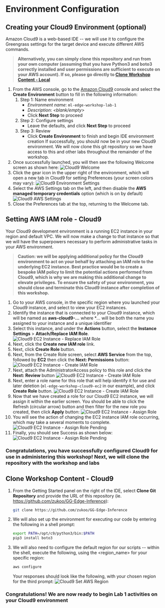 # Environment Configuration

## Creating your Cloud9 Environment (optional)

Amazon Cloud9 is a web-based IDE -- we will use it to configure the Greengrass settings for the target device and execute different AWS commands.

> **Alternatively, you can simply clone this repository and run from your own computer (assuming that you have Python3 and boto3 correctly installed and user permissions are sufficient to execute on your AWS account). If so, please go directly to [Clone Workshop Content - Local](#clone-workshop-content---local)**

1. From the AWS console, go to the [Amazon Cloud9](https://console.aws.amazon.com/cloud9/home?region=us-east-1) console and select the **Create Environment** button to fill in the following information:
    1. Step 1: Name environment
        - *Environment name*: `ml-edge-workshop-lab-1`
        - *Description*: *\<blank/empty\>*
        - Click **Next Step** to proceed
    1. Step 2: Configure settings
        - Leave the defaults, and click **Next Step** to proceed
    1. Step 3: Review
        - Click **Create Environment** to finish and begin IDE environment creation
   If successfully, you should now be in your new Cloud9 environment. We will now clone this git repository so we have access to this and other labs throughout the remainder of the workshop.
1. Once successfully launched, you will then see the following Welcome screen as shown here: ![Cloud9 Welcome](./images/cloud9_welcome.png)
1. Click the gear icon in the upper right of the environment, which will open a new tab in Cloud9 for setting Preferences (your screen colors may vary): ![Cloud9 Environment Settings](./images/cloud9_settings.png)
1. Select the AWS Settings tab on the left, and then disable the **AWS managed temporary credentials** option (which is on by default) ![Cloud9 AWS Settings](./images/cloud9_disable_aws_credentials.png)
1. Close the Preferences tab at the top, returning to the Welcome tab.

## Setting AWS IAM role - Cloud9

Your Cloud9 development environment is a running EC2 instance in your region and default VPC. We will now make a change to that instance so that we will have the superpowers necessary to perform administrative tasks in your AWS environment.

> **Caution: we will be applying additional policy for the Cloud9 environment to act on your behalf by attaching an IAM role to the underlying EC2 instance. Best practice would be to create a bespoke IAM policy to limit the potential actions performed from Cloud9, which is why we are making this additional change to elevate privileges. To ensure the safety of your environment, you should close and terminate this Cloud9 instance after completion of this workshop.**

1. Go to your AWS console, in the specific region where you launched your Cloud9 instance, and select to view your EC2 instances.
1. Identify the instance that is connected to your Cloud9 instance, which will be named as **aws-cloud9-...** where **...* will be both the name you assigned to your instance and a unique identifier
1. Select this instance, and under the **Actions** button, select the **Instance Settings** > **Attach/Replace IAM Role**.
    ![Cloud9 EC2 Instance - Replace IAM Role](./images/ec2_replace_iam_role.png)
1. Next, click the **Create new IAM role** link.
1. Next, click **Create Role** button.
1. Next, from the Create Role screen, select **AWS Service** from the top, followed by **EC2** then click the **Next: Permissions** button:
    ![Cloud9 EC2 Instance - Create IAM Role](./images/iam_create_role_1.png)
1. Next, attach the AdministratorAccess policy to this role and click the **Next: Review** button
    ![Cloud9 EC2 Instance - Create IAM Role](./images/iam_create_role_2.png)
1. Next, enter a role name for this role that will help identify it for use and later deletion (`ml-edge-workshop-cloud9-ec2` in our example), and click **Create Role** button.
    ![Cloud9 EC2 Instance - Create IAM Role](./images/iam_create_role_3.png)
1. Now that we have created a role for our Cloud9 EC2 instance, we will assign it within the earlier screen. You should be able to click the Refresh (circular arrow) button and then filter for the new role you created, then click **Apply** button:
    ![Cloud9 EC2 Instance - Assign Role](./images/ec2_assign_role.png)
1. You will see the action of changing the EC2 instance IAM role occurring, which may take a several moments to complete.
    ![Cloud9 EC2 Instance - Assign Role Pending](./images/ec2_assign_role_processing.png)
1. Finally, you should see Success as shown below:
    ![Cloud9 EC2 Instance - Assign Role Pending](./images/ec2_assign_role_success.png)

### Congratulations, you have successfully configured Cloud9 for use in administering this workshop! Next, we will clone the repository with the workshop and labs

## Clone Workshop Content - Cloud9

1. From the Getting Started panel on the right of the IDE, select **Clone Git Repository** and provide the URL of this repository (ie. https://github.com/zukoo/GG-Edge-Inference):
    ```bash
    git clone https://github.com/zukoo/GG-Edge-Inference
    ```
1. We will also set up the environment for executing our code by entering the following in a shell prompt:
    ```bash
    export PATH=/opt/c9/python3/bin:$PATH
    pip3 install boto3
    ```

1. We will also need to configure the default region for our scripts -- within the shell, execute the following, using the \<region_name\> for your specific region:
    ```bash
    aws configure
    ```
    Your responses should look like the following, with your chosen region for the third prompt:
    ![Cloud9 Set AWS Region](./images/cloud9_region.png)

### Congratulations! We are now ready to begin Lab 1 activities on your Cloud9 environment
